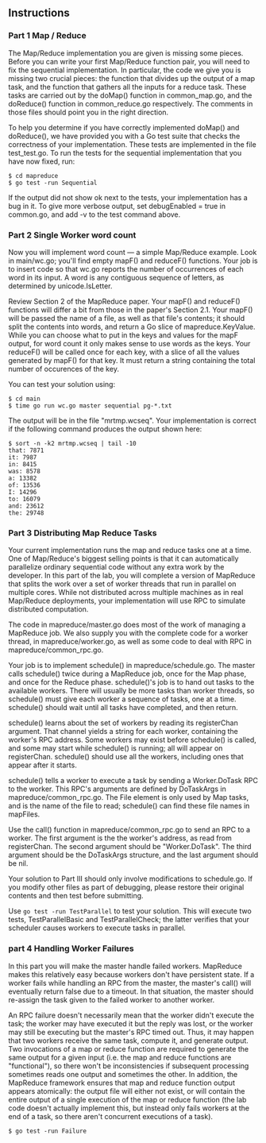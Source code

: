 ## Instructions 

### Part 1 Map / Reduce 
The Map/Reduce implementation you are given is missing some pieces. Before you can write your first Map/Reduce function pair, you will need to fix the sequential implementation. In particular, the code we give you is missing two crucial pieces: the function that divides up the output of a map task, and the function that gathers all the inputs for a reduce task. These tasks are carried out by the doMap() function in common_map.go, and the doReduce() function in common_reduce.go respectively. The comments in those files should point you in the right direction.

To help you determine if you have correctly implemented doMap() and doReduce(), we have provided you with a Go test suite that checks the correctness of your implementation. These tests are implemented in the file test_test.go. To run the tests for the sequential implementation that you have now fixed, run: 

```
$ cd mapreduce
$ go test -run Sequential
```
If the output did not show ok next to the tests, your implementation has a bug in it. To give more verbose output, set debugEnabled = true in common.go, and add -v to the test command above. 

### Part 2 Single Worker word count 
Now you will implement word count — a simple Map/Reduce example. Look in main/wc.go; you'll find empty mapF() and reduceF() functions. Your job is to insert code so that wc.go reports the number of occurrences of each word in its input. A word is any contiguous sequence of letters, as determined by unicode.IsLetter. 

Review Section 2 of the MapReduce paper. Your mapF() and reduceF() functions will differ a bit from those in the paper's Section 2.1. Your mapF() will be passed the name of a file, as well as that file's contents; it should split the contents into words, and return a Go slice of mapreduce.KeyValue. While you can choose what to put in the keys and values for the mapF output, for word count it only makes sense to use words as the keys. Your reduceF() will be called once for each key, with a slice of all the values generated by mapF() for that key. It must return a string containing the total number of occurences of the key. 

You can test your solution using: 
```
$ cd main 
$ time go run wc.go master sequential pg-*.txt 
```
The output will be in the file "mrtmp.wcseq". Your implementation is correct if the following command produces the output shown here: 
```
$ sort -n -k2 mrtmp.wcseq | tail -10
that: 7871
it: 7987
in: 8415
was: 8578
a: 13382
of: 13536
I: 14296
to: 16079
and: 23612
the: 29748
```

### Part 3 Distributing Map Reduce Tasks 
Your current implementation runs the map and reduce tasks one at a time. One of Map/Reduce's biggest selling points is that it can automatically parallelize ordinary sequential code without any extra work by the developer. In this part of the lab, you will complete a version of MapReduce that splits the work over a set of worker threads that run in parallel on multiple cores. While not distributed across multiple machines as in real Map/Reduce deployments, your implementation will use RPC to simulate distributed computation.

The code in mapreduce/master.go does most of the work of managing a MapReduce job. We also supply you with the complete code for a worker thread, in mapreduce/worker.go, as well as some code to deal with RPC in mapreduce/common_rpc.go.

Your job is to implement schedule() in mapreduce/schedule.go. The master calls schedule() twice during a MapReduce job, once for the Map phase, and once for the Reduce phase. schedule()'s job is to hand out tasks to the available workers. There will usually be more tasks than worker threads, so schedule() must give each worker a sequence of tasks, one at a time. schedule() should wait until all tasks have completed, and then return.

schedule() learns about the set of workers by reading its registerChan argument. That channel yields a string for each worker, containing the worker's RPC address. Some workers may exist before schedule() is called, and some may start while schedule() is running; all will appear on registerChan. schedule() should use all the workers, including ones that appear after it starts.

schedule() tells a worker to execute a task by sending a Worker.DoTask RPC to the worker. This RPC's arguments are defined by DoTaskArgs in mapreduce/common_rpc.go. The File element is only used by Map tasks, and is the name of the file to read; schedule() can find these file names in mapFiles.

Use the call() function in mapreduce/common_rpc.go to send an RPC to a worker. The first argument is the the worker's address, as read from registerChan. The second argument should be "Worker.DoTask". The third argument should be the DoTaskArgs structure, and the last argument should be nil.

Your solution to Part III should only involve modifications to schedule.go. If you modify other files as part of debugging, please restore their original contents and then test before submitting.

Use `go test -run TestParallel` to test your solution. This will execute two tests, TestParallelBasic and TestParallelCheck; the latter verifies that your scheduler causes workers to execute tasks in parallel. 

### part 4 Handling Worker Failures
In this part you will make the master handle failed workers. MapReduce makes this relatively easy because workers don't have persistent state. If a worker fails while handling an RPC from the master, the master's call() will eventually return false due to a timeout. In that situation, the master should re-assign the task given to the failed worker to another worker.

An RPC failure doesn't necessarily mean that the worker didn't execute the task; the worker may have executed it but the reply was lost, or the worker may still be executing but the master's RPC timed out. Thus, it may happen that two workers receive the same task, compute it, and generate output. Two invocations of a map or reduce function are required to generate the same output for a given input (i.e. the map and reduce functions are "functional"), so there won't be inconsistencies if subsequent processing sometimes reads one output and sometimes the other. In addition, the MapReduce framework ensures that map and reduce function output appears atomically: the output file will either not exist, or will contain the entire output of a single execution of the map or reduce function (the lab code doesn't actually implement this, but instead only fails workers at the end of a task, so there aren't concurrent executions of a task). 
```
$ go test -run Failure
```